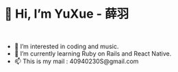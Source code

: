 <h1>👋 Hi, I’m YuXue - 薛羽 </h1>
<br>
<ul>
  <li> 👀 I’m interested in coding and music.</li>
  <li> 🌱 I’m currently learning Ruby on Rails and React Native.</li>
  <li> 📫 This is my mail : 40940230S@gmail.com </li>
</ul>

<!---
Owen5254/Owen5254 is a ✨ special ✨ repository because its `README.md` (this file) appears on your GitHub profile.
You can click the Preview link to take a look at your changes.
--->
